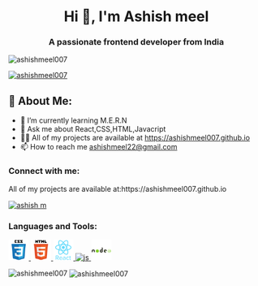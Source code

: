 <h1 align="center">Hi 👋, I'm Ashish meel</h1>
<h3 align="center">A passionate frontend developer from India</h3>

<p align="left"> <img src="https://komarev.com/ghpvc/?username=Ashishmeel007&label=Profile%20views&color=0e75b6&style=flat" alt="ashishmeel007" /> </p>

<p align="left"> <a href="https://github.com/ryo-ma/github-profile-trophy"><img src="https://github-profile-trophy.vercel.app/?username=ashishmeel007" alt="ashishmeel007" /></a> </p>

##   💫 About Me:
- 🌱  I’m currently learning M.E.R.N
- 💬  Ask me about React,CSS,HTML,Javacript
- 👨‍💻 All of my projects are available at https://ashishmeel007.github.io
- 📫 How to reach me ashishmeel22@gmail.com
  
<h3 align="left">Connect with me:</h3>
All of my projects are available at:https://ashishmeel007.github.io
<p align="left">
<a href="https://linkedin.com/in/ashish m" target="blank"><img align="center" src="https://raw.githubusercontent.com/rahuldkjain/github-profile-readme-generator/master/src/images/icons/Social/linked-in-alt.svg" alt="ashish m" height="30" width="40" /></a>
</p>

<h3 align="left">Languages and Tools:</h3>
<p align="left">
  <a href="https://www.w3schools.com/css/" target="_blank" rel="noreferrer">
    <img src="https://raw.githubusercontent.com/devicons/devicon/master/icons/css3/css3-original-wordmark.svg" alt="css3" width="40" height="40"/>
  </a>
  <a href="https://www.w3.org/html/" target="_blank" rel="noreferrer">
    <img src="https://raw.githubusercontent.com/devicons/devicon/master/icons/html5/html5-original-wordmark.svg" alt="html5" width="40" height="40"/>
  </a>
  <a href="https://reactjs.org/" target="_blank" rel="noreferrer">
    <img src="https://raw.githubusercontent.com/devicons/devicon/master/icons/react/react-original-wordmark.svg" alt="react" width="40" height="40"/>
  </a>
  <a href="https://www.w3.org/html/" target="_blank" rel="noreferrer">
    <img src="https://raw.githubusercontent.com/devicons/devicon/master/icons/js/js-original-wordmark.svg" alt="js" width="40" height="40"/>
  </a>
  <a href="https://www.javascript.com/" target="_blank" rel="noreferrer">
    <img src="https://raw.githubusercontent.com/devicons/devicon/master/icons/nodejs/nodejs-original-wordmark.svg" alt="nodejs" width="40" height="40"/>
  </a>
</p>


<p><img align="left" src="https://github-readme-stats.vercel.app/api/top-langs?username=ashishmeel007&show_icons=true&locale=en&layout=compact" alt="ashishmeel007" /></p>

<p>&nbsp;<img align="center" src="https://github-readme-stats.vercel.app/api?username=ashishmeel007&show_icons=true&locale=en" alt="ashishmeel007" /></p>


